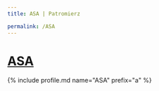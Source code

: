 ```yaml
---
title: ASA | Patromierz

permalink: /ASA
---
```


# [ASA](https://patronite.pl/ASA)

{% include profile.md name="ASA" prefix="a" %}
